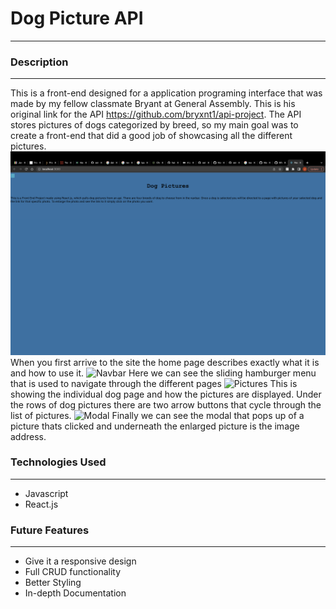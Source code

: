 # Dog Picture API

---

### Description

---

This is a front-end designed for a application programing interface that was made by my fellow classmate Bryant at General Assembly. This is his original link for the API https://github.com/bryxnt1/api-project. The API stores pictures of dogs categorized by breed, so my main goal was to create a front-end that did a good job of showcasing all the different pictures.
![Home page](Home.png)
When you first arrive to the site the home page describes exactly what it is and how to use it.
![Navbar](showNavbar.png)
Here we can see the sliding hamburger menu that is used to navigate through the different pages
![Pictures](picturePage.png)
This is showing the individual dog page and how the pictures are displayed. Under the rows of dog pictures there are two arrow buttons that cycle through the list of pictures.
![Modal](showModal.png)
Finally we can see the modal that pops up of a picture thats clicked and underneath the enlarged picture is the image address.

### Technologies Used

---

- Javascript
- React.js

### Future Features

---

- Give it a responsive design
- Full CRUD functionality
- Better Styling
- In-depth Documentation
